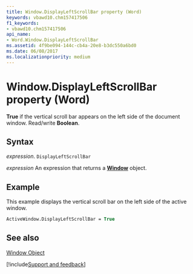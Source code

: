 ```yaml
---
title: Window.DisplayLeftScrollBar property (Word)
keywords: vbawd10.chm157417506
f1_keywords:
- vbawd10.chm157417506
api_name:
- Word.Window.DisplayLeftScrollBar
ms.assetid: 4f9be094-144c-cb4a-20e8-b3dc550a6bd0
ms.date: 06/08/2017
ms.localizationpriority: medium
---
```



# Window.DisplayLeftScrollBar property (Word)

 **True** if the vertical scroll bar appears on the left side of the document window. Read/write **Boolean**.


## Syntax

_expression_. `DisplayLeftScrollBar`

 _expression_ An expression that returns a **[Window](Word.Window.md)** object.


## Example

This example displays the vertical scroll bar on the left side of the active window.


```vb
ActiveWindow.DisplayLeftScrollBar = True
```


## See also


[Window Object](Word.Window.md)

[!include[Support and feedback](~/includes/feedback-boilerplate.md)]